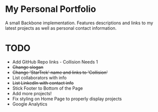 # My Personal Portfolio

A small Backbone implementation. Features descriptions and links to my latest projects as well as personal contact information.


TODO
=========

- Add GitHub Repo links - Collision Needs 1
- ~~Change slogan~~
- ~~Change 'StarTrek' name and links to 'Collision'~~
- List collaborators with info
- ~~List LinkedIn with contact info~~
- Stick Footer to Bottom of the Page
- Add more projects!
- Fix styling on Home Page to properly display projects
- Google Analytics
